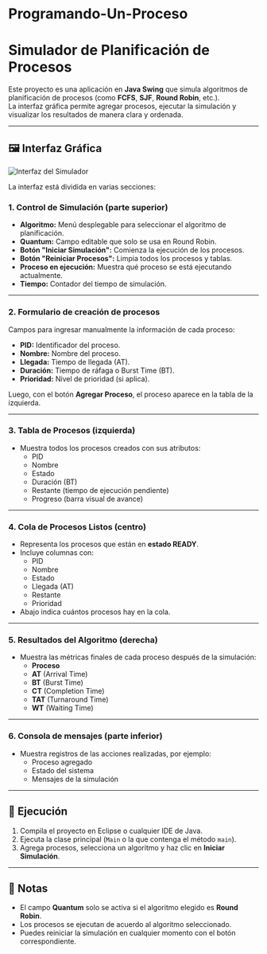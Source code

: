 # Programando-Un-Proceso

# Simulador de Planificación de Procesos

Este proyecto es una aplicación en **Java Swing** que simula algoritmos de planificación de procesos (como **FCFS**, **SJF**, **Round Robin**, etc.).  
La interfaz gráfica permite agregar procesos, ejecutar la simulación y visualizar los resultados de manera clara y ordenada.  

---

## 🖼️ Interfaz Gráfica

![Interfaz del Simulador](CapturaSwing.PNG)

La interfaz está dividida en varias secciones:

### 1. Control de Simulación (parte superior)
- **Algoritmo:** Menú desplegable para seleccionar el algoritmo de planificación.  
- **Quantum:** Campo editable que solo se usa en Round Robin.  
- **Botón "Iniciar Simulación":** Comienza la ejecución de los procesos.  
- **Botón "Reiniciar Procesos":** Limpia todos los procesos y tablas.  
- **Proceso en ejecución:** Muestra qué proceso se está ejecutando actualmente.  
- **Tiempo:** Contador del tiempo de simulación.  

---

### 2. Formulario de creación de procesos
Campos para ingresar manualmente la información de cada proceso:
- **PID:** Identificador del proceso.  
- **Nombre:** Nombre del proceso.  
- **Llegada:** Tiempo de llegada (AT).  
- **Duración:** Tiempo de ráfaga o Burst Time (BT).  
- **Prioridad:** Nivel de prioridad (si aplica).  

Luego, con el botón **Agregar Proceso**, el proceso aparece en la tabla de la izquierda.  

---

### 3. Tabla de Procesos (izquierda)
- Muestra todos los procesos creados con sus atributos:  
  - PID  
  - Nombre  
  - Estado  
  - Duración (BT)  
  - Restante (tiempo de ejecución pendiente)  
  - Progreso (barra visual de avance)  

---

### 4. Cola de Procesos Listos (centro)
- Representa los procesos que están en **estado READY**.  
- Incluye columnas con:
  - PID  
  - Nombre  
  - Estado  
  - Llegada (AT)  
  - Restante  
  - Prioridad  
- Abajo indica cuántos procesos hay en la cola.  

---

### 5. Resultados del Algoritmo (derecha)
- Muestra las métricas finales de cada proceso después de la simulación:  
  - **Proceso**  
  - **AT** (Arrival Time)  
  - **BT** (Burst Time)  
  - **CT** (Completion Time)  
  - **TAT** (Turnaround Time)  
  - **WT** (Waiting Time)  

---

### 6. Consola de mensajes (parte inferior)
- Muestra registros de las acciones realizadas, por ejemplo:  
  - Proceso agregado  
  - Estado del sistema  
  - Mensajes de la simulación  

---

## 🚀 Ejecución
1. Compila el proyecto en Eclipse o cualquier IDE de Java.  
2. Ejecuta la clase principal (`Main` o la que contenga el método `main`).  
3. Agrega procesos, selecciona un algoritmo y haz clic en **Iniciar Simulación**.  

---

## 📌 Notas
- El campo **Quantum** solo se activa si el algoritmo elegido es **Round Robin**.  
- Los procesos se ejecutan de acuerdo al algoritmo seleccionado.  
- Puedes reiniciar la simulación en cualquier momento con el botón correspondiente.  
